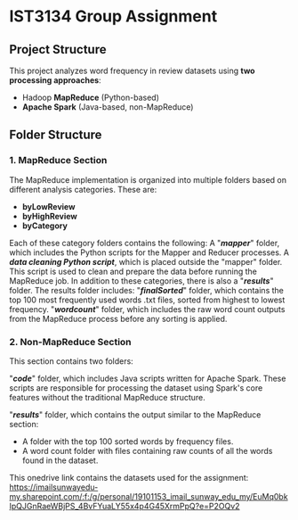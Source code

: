 # IST3134 Group Assignment
## Project Structure
This project analyzes word frequency in review datasets using **two processing approaches**:
- Hadoop **MapReduce** (Python-based)
- **Apache Spark** (Java-based, non-MapReduce)

## Folder Structure
### 1. MapReduce Section
The MapReduce implementation is organized into multiple folders based on different analysis categories. These are:

- **byLowReview**
- **byHighReview**
- **byCategory**

Each of these category folders contains the following:
A "**_mapper_**" folder, which includes the Python scripts for the Mapper and Reducer processes.
A **_data cleaning Python script_**, which is placed outside the "mapper" folder. This script is used to clean and prepare the data before running the MapReduce job.
In addition to these categories, there is also a "**_results_**" folder. The results folder includes:
"**_finalSorted_**" folder, which contains the top 100 most frequently used words .txt files, sorted from highest to lowest frequency.
"**_wordcount_**" folder, which includes the raw word count outputs from the MapReduce process before any sorting is applied.

### 2. Non-MapReduce Section
This section contains two folders:

"**_code_**" folder, which includes Java scripts written for Apache Spark. These scripts are responsible for processing the dataset using Spark's core features without the traditional MapReduce structure.

"**_results_**" folder, which contains the output similar to the MapReduce section:
- A folder with the top 100 sorted words by frequency files.
- A word count folder with files containing raw counts of all the words found in the dataset.

This onedrive link contains the datasets used for the assignment:
https://imailsunwayedu-my.sharepoint.com/:f:/g/personal/19101153_imail_sunway_edu_my/EuMq0bkIpQJGnRaeWBjPS_4BvFYuaLY55x4p4G45XrmPpQ?e=P2OQv2
